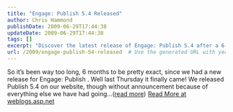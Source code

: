 ```yaml
---
title: "Engage: Publish 5.4 Released"
author: Chris Hammond
publishDate: 2009-06-29T17:44:38
updateDate: 2009-06-29T17:44:38
tags: []
excerpt: "Discover the latest release of Engage: Publish 5.4 after a 6-month wait! Find out more about the exciting updates on the weblogs.asp.net."
url: /2009/engage-publish-54-released  # Use the generated URL with year
---
```

So it’s been way too long, 6 months to be pretty exact, since we had a new release for Engage: Publish . Well last Thursday it finally came! We released Publish 5.4 on our website, though without announcement because of everything else we have had going...(<a href="https://weblogs.asp.net/christoc/archive/2009/06/29/engage-publish-5-4-released.aspx">read more</a>)<img src="https://weblogs.asp.net/aggbug.aspx?PostID=7136818" width="1" height="1"> <a href="https://weblogs.asp.net/christoc/archive/2009/06/29/engage-publish-5-4-released.aspx">Read More at weblogs.asp.net</a>


